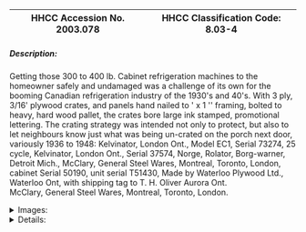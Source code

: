 | **HHCC Accession No. 2003.078** |**HHCC Classification Code:  8.03-4**|
| ----------- | ----------- |
##### Description:
Getting those 300 to 400 lb. Cabinet refrigeration machines to the homeowner safely and undamaged was a challenge of its own for the booming Canadian refrigeration industry of the 1930's and 40's. With 3 ply, 3/16' plywood crates, and panels hand nailed to ' x 1 '' framing, bolted to heavy, hard wood pallet, the crates bore large ink stamped, promotional lettering. The crating strategy was intended not only to protect, but also to let neighbours know just what was being un-crated on the porch next door, variously 1936 to 1948:
Kelvinator, London Ont., Model EC1, Serial 73274, 25 cycle, 
Kelvinator, London Ont., Serial 37574, 
Norge, Rolator, Borg-warner, Detroit Mich.,
McClary, General Steel Wares, Montreal, Toronto, London, cabinet Serial 50190, unit serial T51430, Made by Waterloo Plywood Ltd., Waterloo Ont, with shipping tag to T. H. Oliver Aurora Ont.     
McClary, General Steel Wares, Montreal, Toronto, London.


<details>
	<summary>Images:</summary>
<div class="gallery gallery-wrapper--full" contenteditable="false" data-is-empty="false" data-translation="Add images" data-columns="6">
<figure class="gallery__item"><a href="#DOMAIN_NAME#gallery/8.03-4.jpg" data-size="2270x1700"><img src="#DOMAIN_NAME#gallery/8.03-4-thumbnail.jpg" alt=""></a></figure>
<figure class="gallery__item"><a href="#DOMAIN_NAME#gallery/8.03-4a.jpg" data-size="1741x1641"><img src="#DOMAIN_NAME#gallery/8.03-4a-thumbnail.jpg" alt=""></a></figure>
<figure class="gallery__item"><a href="#DOMAIN_NAME#gallery/8.03-4b.jpg" data-size="1763x900"><img src="#DOMAIN_NAME#gallery/8.03-4b-thumbnail.jpg" alt=""></a></figure>
<figure class="gallery__item"><a href="#DOMAIN_NAME#gallery/8.03-4c.jpg" data-size="1759x1511"><img src="#DOMAIN_NAME#gallery/8.03-4c-thumbnail.jpg" alt=""></a></figure>
<figure class="gallery__item"><a href="#DOMAIN_NAME#gallery/8.03-4d.jpg" data-size="1467x1552"><img src="#DOMAIN_NAME#gallery/8.03-4d-thumbnail.jpg" alt=""></a></figure>
<figure class="gallery__item"><a href="#DOMAIN_NAME#gallery/8.03-4e.jpg" data-size="1626x1689"><img src="#DOMAIN_NAME#gallery/8.03-4e-thumbnail.jpg" alt=""></a></figure>
<figure class="gallery__item"><a href="#DOMAIN_NAME#gallery/8.03-4f.jpg" data-size="1204x1630"><img src="#DOMAIN_NAME#gallery/8.03-4f-thumbnail.jpg" alt=""></a></figure>
<figure class="gallery__item"><a href="#DOMAIN_NAME#gallery/8.03-4g.jpg" data-size="1926x1426"><img src="#DOMAIN_NAME#gallery/8.03-4g-thumbnail.jpg" alt=""></a></figure>
<figure class="gallery__item"><a href="#DOMAIN_NAME#gallery/8.03-4h.jpg" data-size="1315x1626"><img src="#DOMAIN_NAME#gallery/8.03-4h-thumbnail.jpg" alt=""></a></figure>
</div>
</details>


<details>
	<summary>Details:</summary>

##### Group:
8.03 Other Refrigerating and Air conditioning Components and Parts - NEC

##### Make:
Various makes and manufacturers

##### Manufacturer:


##### Model:


##### Serial No.:


##### Size:
Approximately 34 x 1x 62 ' h, each panel

##### Weight:
10 lbs., each panel

##### Circa:
1936 to 1948

##### Rating:
Exhibit, education, and research quality, illustrating the crating, transportation and promotional methods employed by the Canadian refrigeration industry in its early growth and development years, when cabinet refrigerators for the home where heavy pieces of domestic machinery.

##### Patent Date/Number:


##### Provenance:
From York County (York Region) Ontario, once a rich agricultural hinterlands, attracting early settlement in the last years of the 18th century. Located on the north slopes of the Oak Ridges Moraine, within 20 miles of Toronto, the County would also attract early ex-urban development, to be come a wealthy market place for the emerging household and consumer technologies of the early and mid 20th century. 

This artifact was discovered in the 1950's in the used stock of T. H. Oliver, Refrigeration and Electric Sales and Service, Aurora, Ontario, an early worker in the field of agricultural, industrial and consumer technology.

##### Type and Design:


##### Construction:


##### Material:


##### Special Features:


##### Accessories:


##### Capacities:


##### Performance Characteristics:


##### Operation:


##### Control and Regulation:


##### Targeted Market Segment:


##### Consumer Acceptance:


##### Merchandising:


##### Market Price:


##### Technological Significance:


##### Industrial Significance:
A substantial crating industry developed in the 1930 and 40's in Ontario to support the rapidly developing home appliance industry. Based on wood, much of the industry centred in Western Ontario.

##### Socio-economic Significance:


##### Socio-cultural Significance:


##### Donor:
G. Leslie Oliver, The T. H. Oliver HVACR Collection

##### HHCC Storage Location:


##### Tracking:


##### Bibliographic References:


##### Notes:


##### Related Reports:

</details>

